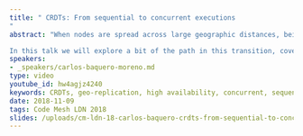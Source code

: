 ```yaml
---
title: " CRDTs: From sequential to concurrent executions
"
abstract: "When nodes are spread across large geographic distances, being available for local users, and providing short response times, is often at odds with keeping strong consistency across the whole system. Several systems, that target large scale geo-replication, support multi-master operation and transient data divergence, allowing each site to update replicas with no immediate coordination.  From the user application perspective, the system cannot be seen anymore as a single sequential copy, since now operations can be processed concurrently at different locations. Conflict-free Replicated Data Types (CRDTs) can take away a lot of the complexity when migrating from a sequential to a concurrent setting. 

In this talk we will explore a bit of the path in this transition, cover what can be expected, and present a few guiding principles. Concurrent behaviour will be explored for common data types, such as counters, registers, sets and sequences."
speakers:
- _speakers/carlos-baquero-moreno.md
type: video
youtube_id: hw4agjz4240
keywords: CRDTs, geo-replication, high availability, concurrent, sequential
date: 2018-11-09
tags: Code Mesh LDN 2018
slides: /uploads/cm-ldn-18-carlos-baquero-crdts-from-sequential-to-concurrent-executions-compressed.pdf
---
```

